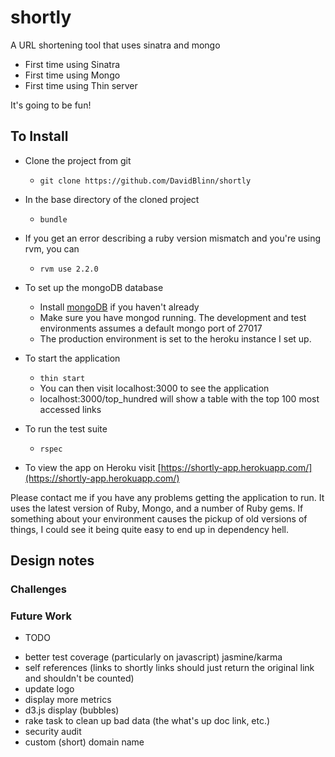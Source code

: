 # shortly

A URL shortening tool that uses sinatra and mongo

* First time using Sinatra
* First time using Mongo
* First time using Thin server

It's going to be fun!

## To Install

* Clone the project from git
    - ```git clone https://github.com/DavidBlinn/shortly```
* In the base directory of the cloned project
    - ```bundle```
* If you get an error describing a ruby version mismatch and you're using rvm, you can
    - ```rvm use 2.2.0```

* To set up the mongoDB database
    - Install [mongoDB](http://docs.mongodb.org/manual/installation/) if you haven't already
    - Make sure you have mongod running. The development and test environments assumes a default mongo port of 27017
    - The production environment is set to the heroku instance I set up.

* To start the application
    - ```thin start```
    - You can then visit localhost:3000 to see the application
    - localhost:3000/top_hundred will show a table with the top 100 most accessed links
* To run the test suite
    - ```rspec```

* To view the app on Heroku visit [https://shortly-app.herokuapp.com/](https://shortly-app.herokuapp.com/)

Please contact me if you have any problems getting the application to run. It uses the latest version of Ruby, Mongo, and a number of Ruby gems. If something about your environment causes the pickup of old versions of things, I could see it being quite easy to end up in dependency hell.

## Design notes

### Challenges

### Future Work
* TODO
- better test coverage (particularly on javascript) jasmine/karma
- self references (links to shortly links should just return the original link and shouldn't be counted)
- update logo
- display more metrics
- d3.js display (bubbles)
- rake task to clean up bad data (the what's up doc link, etc.)
- security audit
- custom (short) domain name